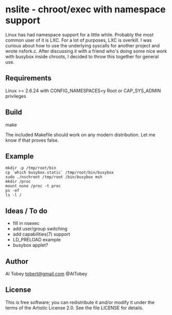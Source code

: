 # nslite - chroot/exec with namespace support

Linux has had namespace support for a little while. Probably the most common
user of it is LXC. For a lot of purposes, LXC is overkill. I was curious about
how to use the underlying syscalls for another project and wrote nsfork.c.
After discussing it with a friend who's doing some nice work with busybox
inside chroots, I decided to throw this together for general use.

## Requirements

Linux >= 2.6.24 with CONFIG_NAMESPACES=y
Root or CAP_SYS_ADMIN privileges

## Build

make

The included Makefile should work on any modern distribution.  Let me know
if that proves false.

## Example

    mkdir -p /tmp/root/bin
    cp `which busybox.static` /tmp/root/bin/busybox
    sudo ./nschroot /tmp/root /bin/busybox msh
    mkdir /proc
    mount none /proc -t proc
    ps -ef
    ls -l /

## Ideas / To do

* fill in nsexec
* add user/group switching
* add capabilities(7) support
* LD_PRELOAD example
* busybox applet?

## Author

Al Tobey <tobert@gmail.com> @AlTobey

## License

This is free software; you can redistribute it and/or modify it under the
terms of the Artistic License 2.0.  See the file LICENSE for details.

